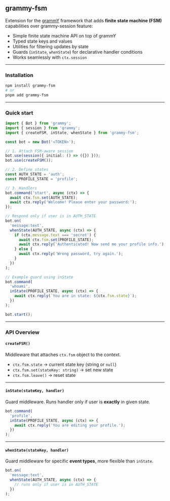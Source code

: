 ## grammy-fsm

Extension for the [grammY](https://grammy.dev) framework that adds **finite state machine (FSM)** capabilities over grammy-session feature:

- Simple finite state machine API on top of grammY
- Typed state keys and values
- Utilities for filtering updates by state
- Guards (`inState`, `whenState`) for declarative handler conditions
- Works seamlessly with `ctx.session`

---

### Installation

```bash
npm install grammy-fsm
# or
pnpm add grammy-fsm
```

---

### Quick start

```ts
import { Bot } from 'grammy';
import { session } from 'grammy';
import { createFSM, inState, whenState } from 'grammy-fsm';

const bot = new Bot('<TOKEN>');

// 1. Attach FSM-aware session
bot.use(session({ initial: () => ({}) }));
bot.use(createFSM());

// 2. Define states
const AUTH_STATE = 'auth';
const PROFILE_STATE = 'profile';

// 3. Handlers
bot.command('start', async (ctx) => {
  await ctx.fsm.set(AUTH_STATE);
  await ctx.reply('Welcome! Please enter your password:');
});

// Respond only if user is in AUTH_STATE
bot.on(
  'message:text',
  whenState(AUTH_STATE, async (ctx) => {
    if (ctx.message.text === 'secret') {
      await ctx.fsm.set(PROFILE_STATE);
      await ctx.reply('Authenticated! Now send me your profile info.');
    } else {
      await ctx.reply('Wrong password, try again.');
    }
  })
);

// Example guard using inState
bot.command(
  'whoami',
  inState(PROFILE_STATE, async (ctx) => {
    await ctx.reply(`You are in state: ${ctx.fsm.state}`);
  })
);

bot.start();
```

---

### API Overview

#### `createFSM()`

Middleware that attaches `ctx.fsm` object to the context.

- `ctx.fsm.state` → current state key (string or `null`)
- `ctx.fsm.set(stateKey: string)` → set new state
- `ctx.fsm.leave()` → reset state

---

#### `inState(stateKey, handler)`

Guard middleware. Runs handler only if user is **exactly** in given state.

```ts
bot.command(
  'profile',
  inState(PROFILE_STATE, async (ctx) => {
    await ctx.reply('You are editing your profile.');
  })
);
```

---

#### `whenState(stateKey, handler)`

Guard middleware for specific **event types**, more flexible than `inState`.

```ts
bot.on(
  'message:text',
  whenState(AUTH_STATE, async (ctx) => {
    // runs only if user is in AUTH_STATE
  })
);
```
